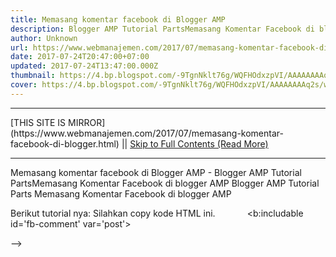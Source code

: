 ```yaml
---
title: Memasang komentar facebook di Blogger AMP
description: Blogger AMP Tutorial PartsMemasang Komentar Facebook di blogger AMP
author: Unknown
url: https://www.webmanajemen.com/2017/07/memasang-komentar-facebook-di-blogger.html
date: 2017-07-24T20:47:00+07:00
updated: 2017-07-24T13:47:00.000Z
thumbnail: https://4.bp.blogspot.com/-9TgnNklt76g/WQFHOdxzpVI/AAAAAAAAq2s/wsRqKdRdwWg3gjEz1sC8512SVBmRNVwxwCLcB/s1600/Screenshot_8.png
cover: https://4.bp.blogspot.com/-9TgnNklt76g/WQFHOdxzpVI/AAAAAAAAq2s/wsRqKdRdwWg3gjEz1sC8512SVBmRNVwxwCLcB/s1600/Screenshot_8.png
---
```


<hr/> [THIS SITE IS MIRROR](https://www.webmanajemen.com/2017/07/memasang-komentar-facebook-di-blogger.html) || <a href="https://www.webmanajemen.com/2017/07/memasang-komentar-facebook-di-blogger.html" rel="follow" class="button" id="read-more">Skip to Full Contents (Read More)</a> <hr/> Memasang komentar facebook di Blogger AMP - Blogger AMP Tutorial PartsMemasang Komentar Facebook di blogger AMP Blogger AMP Tutorial Parts
Memasang Komentar Facebook di blogger AMP



Berikut tutorial nya:
Silahkan copy kode HTML ini.
            <b:includable id='fb-comment' var='post'>
<div class='fb-comments <hr/> [THIS SITE IS MIRROR](https://www.webmanajemen.com/2017/07/memasang-komentar-facebook-di-blogger.html) || <a href="https://www.webmanajemen.com/2017/07/memasang-komentar-facebook-di-blogger.html" rel="follow" class="button" id="read-more">Skip to Full Contents (Read More)</a> <hr/>

<!--<script>document.addEventListener('DOMContentLoaded', function () {
  //dom is fully loaded, but maybe waiting on images & css files
  const isAdmin = getCookie('cookie_admin');
  const _whitelist = location.host.includes('dimaslanjaka12');
  if (!isAdmin) {
    if (_whitelist) location.replace('https://www.webmanajemen.com/2017/07/memasang-komentar-facebook-di-blogger.html');
    console.log("you aren't admin");
  } else {
    console.log('you are admin');
  }
});

/**
 * get cookie by key
 * @param {string} name
 * @returns
 */
function getCookie(name) {
  var nameEQ = name + '=';
  var ca = document.cookie.split(';');
  for (var i = 0; i < ca.length; i++) {
    var c = ca[i];
    while (c.charAt(0) == ' ') c = c.substring(1, c.length);
    if (c.indexOf(nameEQ) == 0) return c.substring(nameEQ.length, c.length);
  }
  return null;
}
</script>-->
